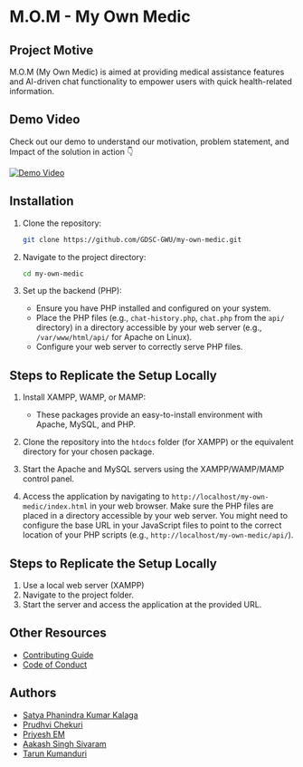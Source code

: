 # M.O.M - My Own Medic

## Project Motive
M.O.M (My Own Medic) is aimed at providing medical assistance features and AI-driven chat functionality to empower users with quick health-related information.

## Demo Video
Check out our demo to understand our motivation, problem statement, and Impact of the solution in action 👇

[![Demo Video](https://img.youtube.com/vi/fUp6sxivwbo/0.jpg)](https://www.canva.com/design/DAGgjX2BCKs/_D5vNlS_9EQcrUCgcFnI3A/view?utm_content=DAGgjX2BCKs&utm_campaign=designshare&utm_medium=link2&utm_source=uniquelinks&utlId=h578f7dce29#17)

## Installation

1.  Clone the repository:
    ```sh
    git clone https://github.com/GDSC-GWU/my-own-medic.git
    ```
2.  Navigate to the project directory:
    ```sh
    cd my-own-medic
    ```
3.  Set up the backend (PHP):

    *   Ensure you have PHP installed and configured on your system.
    *   Place the PHP files (e.g., `chat-history.php`, `chat.php` from the `api/` directory) in a directory accessible by your web server (e.g., `/var/www/html/api/` for Apache on Linux).
    *   Configure your web server to correctly serve PHP files.

## Steps to Replicate the Setup Locally

1.  Install XAMPP, WAMP, or MAMP:

    *   These packages provide an easy-to-install environment with Apache, MySQL, and PHP.

2.  Clone the repository into the `htdocs` folder (for XAMPP) or the equivalent directory for your chosen package.

3.  Start the Apache and MySQL servers using the XAMPP/WAMP/MAMP control panel.

4.  Access the application by navigating to `http://localhost/my-own-medic/index.html` in your web browser.  Make sure the PHP files are placed in a directory accessible by your web server. You might need to configure the base URL in your JavaScript files to point to the correct location of your PHP scripts (e.g., `http://localhost/my-own-medic/api/`).

## Steps to Replicate the Setup Locally
1. Use a local web server (XAMPP)
2. Navigate to the project folder.
3. Start the server and access the application at the provided URL.

## Other Resources
- [Contributing Guide](CONTRIBUTING.md)  
- [Code of Conduct](CODE_OF_CONDUCT.md)

## Authors
- [Satya Phanindra Kumar Kalaga]() 
- [Prudhvi Chekuri]() 
- [Priyesh EM]()
- [Aakash Singh Sivaram]()
- [Tarun Kumanduri]() 
